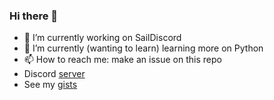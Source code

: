 ### Hi there 👋

- 🔭 I’m currently working on SailDiscord
- 🌱 I’m currently (wanting to learn) learning more on Python
- 📫 How to reach me: make an issue on this repo
- Discord [server](https://discord.gg/Q3u7ejjzFg)
- See my [gists](https://gists.github.com/roundedrectangle)

<!---
- 😄 Pronouns: ...
- ⚡ Fun fact: ...
--→
<!--- - 👯 I’m looking to collaborate on ...
- 🤔 I’m looking for help with ...
- 💬 Ask me about ...
--->

